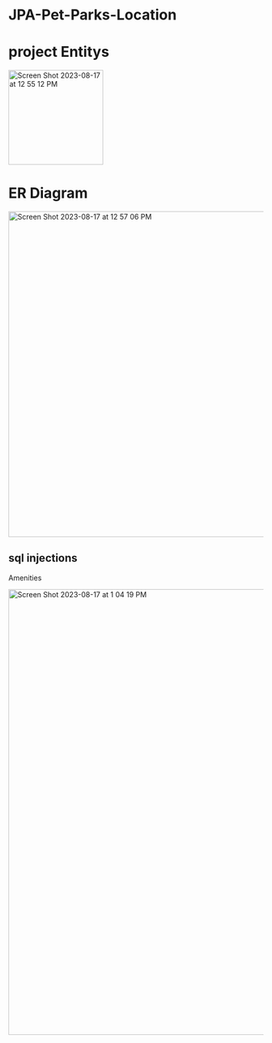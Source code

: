 # JPA-Pet-Parks-Location


# project Entitys
<img width="187" alt="Screen Shot 2023-08-17 at 12 55 12 PM" src="https://github.com/White-OvO/JPA-Pet-Parks-Location/assets/120700219/a0cd5fff-b6a3-4e96-8987-8c11d5414736">

# ER Diagram


<img width="643" alt="Screen Shot 2023-08-17 at 12 57 06 PM" src="https://github.com/White-OvO/JPA-Pet-Parks-Location/assets/120700219/031f8e19-a351-43a1-bc02-19c2194a637a">



## sql injections

 Amenities 

<img width="880" alt="Screen Shot 2023-08-17 at 1 04 19 PM" src="https://github.com/White-OvO/JPA-Pet-Parks-Location/assets/120700219/0b379078-c190-4ba5-998f-b078f2f4c075">
